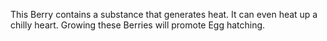 This Berry contains a substance that generates heat. It can even heat up a chilly heart. Growing these Berries will promote Egg hatching.